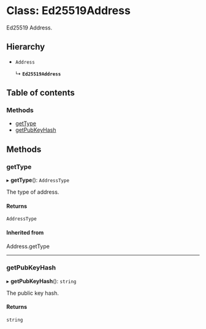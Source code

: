 # Class: Ed25519Address

Ed25519 Address.

## Hierarchy

- `Address`

  ↳ **`Ed25519Address`**

## Table of contents

### Methods

- [getType](Ed25519Address.md#gettype)
- [getPubKeyHash](Ed25519Address.md#getpubkeyhash)

## Methods

### getType

▸ **getType**(): `AddressType`

The type of address.

#### Returns

`AddressType`

#### Inherited from

Address.getType

---

### getPubKeyHash

▸ **getPubKeyHash**(): `string`

The public key hash.

#### Returns

`string`
